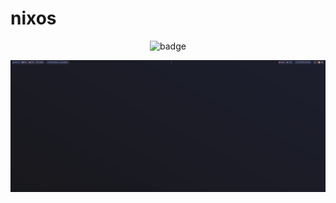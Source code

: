 # nixos

<div align="center">
    <img src="https://github.com/micartey/nixos/actions/workflows/nix.yml/badge.svg" alt="badge">
</div>

![img](preview.png)
